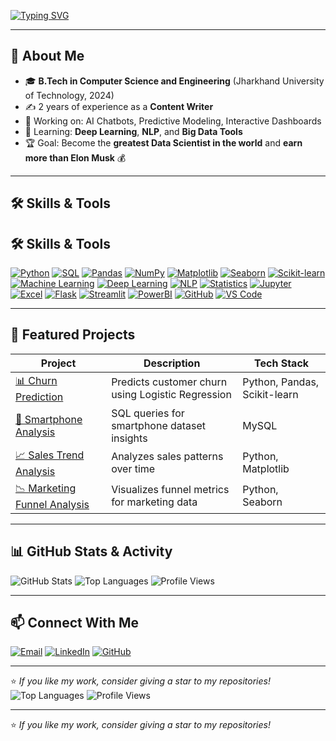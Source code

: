 <!-- Typing Animation -->
[![Typing SVG](https://readme-typing-svg.herokuapp.com?size=24&color=00F700&width=600&lines=Hi+I'm+Manish+%F0%9F%91%8B;Aspiring+Data+Scientist+%F0%9F%92%BB;Machine+Learning+Enthusiast+%F0%9F%93%8A;AI+Explorer+%F0%9F%9A%80)](https://git.io/typing-svg)

---

## 🚀 About Me
- 🎓 **B.Tech in Computer Science and Engineering** (Jharkhand University of Technology, 2024)
- ✍️ 2 years of experience as a **Content Writer**
- 🔭 Working on: AI Chatbots, Predictive Modeling, Interactive Dashboards
- 🌱 Learning: **Deep Learning**, **NLP**, and **Big Data Tools**
- 🏆 Goal: Become the **greatest Data Scientist in the world** and **earn more than Elon Musk** 💰

---

## 🛠 Skills & Tools
## 🛠 Skills & Tools
[![Python](https://img.shields.io/badge/Python-3776AB?style=for-the-badge&logo=python&logoColor=white)](https://www.python.org/)
[![SQL](https://img.shields.io/badge/SQL-003B57?style=for-the-badge&logo=postgresql&logoColor=white)]()
[![Pandas](https://img.shields.io/badge/Pandas-150458?style=for-the-badge&logo=pandas&logoColor=white)]()
[![NumPy](https://img.shields.io/badge/NumPy-013243?style=for-the-badge&logo=numpy&logoColor=white)]()
[![Matplotlib](https://img.shields.io/badge/Matplotlib-11557C?style=for-the-badge&logo=matplotlib&logoColor=white)](https://matplotlib.org/)
[![Seaborn](https://img.shields.io/badge/Seaborn-4B8BBE?style=for-the-badge)](https://seaborn.pydata.org/)
[![Scikit-learn](https://img.shields.io/badge/Scikit--learn-F7931E?style=for-the-badge&logo=scikit-learn&logoColor=white)]()
[![Machine Learning](https://img.shields.io/badge/Machine%20Learning-102230?style=for-the-badge&logo=tensorflow&logoColor=orange)]()
[![Deep Learning](https://img.shields.io/badge/Deep%20Learning-FF6F00?style=for-the-badge&logo=keras&logoColor=white)]()
[![NLP](https://img.shields.io/badge/NLP-0E76A8?style=for-the-badge&logo=spacy&logoColor=white)]()
[![Statistics](https://img.shields.io/badge/Statistics-8A2BE2?style=for-the-badge)]()
[![Jupyter](https://img.shields.io/badge/Jupyter-F37626?style=for-the-badge&logo=jupyter&logoColor=white)]()
[![Excel](https://img.shields.io/badge/Excel-217346?style=for-the-badge&logo=microsoft-excel&logoColor=white)]()
[![Flask](https://img.shields.io/badge/Flask-000000?style=for-the-badge&logo=flask&logoColor=white)]()
[![Streamlit](https://img.shields.io/badge/Streamlit-FF4B4B?style=for-the-badge&logo=streamlit&logoColor=white)]()
[![PowerBI](https://img.shields.io/badge/Power%20BI-F2C811?style=for-the-badge&logo=powerbi&logoColor=black)]()
[![GitHub](https://img.shields.io/badge/GitHub-181717?style=for-the-badge&logo=github&logoColor=white)]()
[![VS Code](https://img.shields.io/badge/VS%20Code-0078D4?style=for-the-badge&logo=visual-studio-code&logoColor=white)]()


---

## 📌 Featured Projects
| Project | Description | Tech Stack |
|---------|-------------|------------|
| [📊 Churn Prediction](https://github.com/Manishdatasci/churn-prediction) | Predicts customer churn using Logistic Regression | Python, Pandas, Scikit-learn |
| [📱 Smartphone Analysis](https://github.com/Manishdatasci/smartphone-analysis) | SQL queries for smartphone dataset insights | MySQL |
| [📈 Sales Trend Analysis](https://github.com/Manishdatasci/sales-trend-analysis) | Analyzes sales patterns over time | Python, Matplotlib |
| [📉 Marketing Funnel Analysis](https://github.com/Manishdatasci/marketing-funnel-analysis) | Visualizes funnel metrics for marketing data | Python, Seaborn |

---

## 📊 GitHub Stats & Activity
![GitHub Stats](https://github-readme-stats.vercel.app/api?username=Manishdatasci&show_icons=true&theme=radical)
![Top Languages](https://github-readme-stats.vercel.app/api/top-langs/?username=Manishdatasci&layout=compact&theme=radical)
![Profile Views](https://komarev.com/ghpvc/?username=Manishdatasci&color=blue)

---

## 📫 Connect With Me
[![Email](https://img.shields.io/badge/Email-D14836?style=for-the-badge&logo=gmail&logoColor=white)](mailto:manishkumar764505@gmail.com)
[![LinkedIn](https://img.shields.io/badge/LinkedIn-0077B5?style=for-the-badge&logo=linkedin&logoColor=white)](https://www.linkedin.com/in/manish-kumar-487121268)
[![GitHub](https://img.shields.io/badge/GitHub-100000?style=for-the-badge&logo=github&logoColor=white)](https://github.com/Manishdatasci)

---

⭐ *If you like my work, consider giving a star to my repositories!*
![Top Languages](https://github-readme-stats.vercel.app/api/top-langs/?username=Manishdatasci&layout=compact&theme=radical)
![Profile Views](https://komarev.com/ghpvc/?username=Manishdatasci&color=blue)

---
⭐ *If you like my work, consider giving a star to my repositories!*

<!--
**Manishdatasci/Manishdatasci** is a ✨ _special_ ✨ repository because its `README.md` (this file) appears on your GitHub profile.

Here are some ideas to get you started:

- 🔭 I’m currently working on ...
- 🌱 I’m currently learning ...
- 👯 I’m looking to collaborate on ...
- 🤔 I’m looking for help with ...
- 💬 Ask me about ...
- 📫 How to reach me: ...
- 😄 Pronouns: ...
- ⚡ Fun fact: ...
-->
